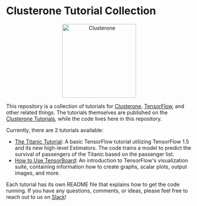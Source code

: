 # Clusterone Tutorial Collection

<p align="center">
<img src="co_logo.png" alt="Clusterone" width="200">
</p>

This repository is a collection of tutorials for [Clusterone](https://clusterone.com), [TensorFlow](https://tensorflow.org), and other related things. The tutorials themselves are published on the [Clusterone Tutorials](https://clusterone.com/blog), while the code lives here in this repository.

Currently, there are 2 tutorials available:

- [The Titanic Tutorial](titanic/): A basic TensorFlow tutorial utilizing TensorFlow 1.5 and its new high-level Estimators. The code trains a model to predict the survival of passengers of the Titanic based on the passenger list.
- [How to Use TensorBoard](tensorboard/): An introduction to TensorFlow's visualization suite, containing information how to create graphs, scalar plots, output images, and more.

Each tutorial has its own README file that explains how to get the code running. If you have any questions, comments, or ideas, please feel free to reach out to us on [Slack](https://bit.ly/2OPc6JH)!
